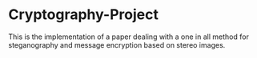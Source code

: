 # Cryptography-Project
This is the implementation of a paper dealing with a one in all method for steganography and message encryption based on stereo images.  
